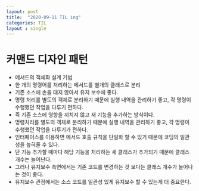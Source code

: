 ```yaml
---
layout: post
title:  "2020-09-11 TIL ing"
categories: TIL
layout : single
---
```


# 커맨드 디자인 패턴
- 메서드의 객체화 설계 기법
- 한 개의 명령어를 처리하는 메서드를 별개의 클래스로 분리
- 기존 소스에 손을 대지 않아서 유지 보수에 좋다.
- 명령 처리를 별도의 객체로 분리하기 때문에 실행 내역을 관리하기 좋고, 각 명령이 수행했던 작업을 다루기 편하다.
- 즉 기존 소스에 영향을 끼치지 않고 새 기능을 추가하는 방식이다.
- 명령처리를 별도의 객체로 분리하기 때문에 실행 내역을 관리하기 좋고,
  각 명령이 수행했던 작업을 다루기가 편하다.
- 인터페이스를 이용하면 메서드 호출 규칙을 단일화 할 수 있기 때문에 
  코딩의 일관성을 높혀줄 수 있다.
- 단 기능 추가할 때마다 해당 기능을 처리하는 새 클래스가 추가되기 때문에 
  클래스 개수는 늘어난다.
- 그러나 유지보수 측면에서는 기존 코드를 변경하는 것 보다는 
  클래스 개수가 늘어나는 것이 좋다.
- 유지보수 관점에서는 소스 코드를 일관성 있게 유지보수 할 수 있는게 더 중요한다.
    